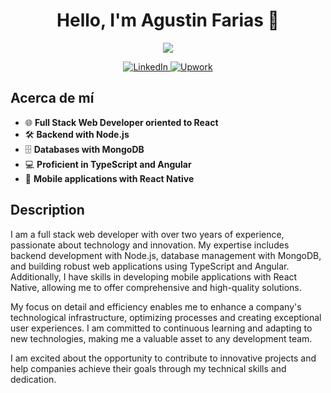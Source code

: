 <h1 align="center">Hello, I'm Agustin Farias 👋</h1>
<p align="center">
  <img src="https://github.com/fariasagustin3/fariasagustin3/assets/96506530/f6c29a2a-e4e5-44c8-9052-03331312b393" />
</p>

<p align="center">
  <a href="https://www.linkedin.com/in/fariasagustin3">
    <img src="https://img.shields.io/badge/LinkedIn-0077B5?style=for-the-badge&logo=linkedin&logoColor=white" alt="LinkedIn">
  </a>
  <a href="https://www.upwork.com/freelancers/~0159cde15dbab9f16b">
    <img src="https://img.shields.io/badge/Upwork-6fda44?style=for-the-badge&logo=upwork&logoColor=white" alt="Upwork">
  </a>
</p>

## Acerca de mí

- 🌐 **Full Stack Web Developer oriented to React**
- 🛠 **Backend with Node.js**
- 🗄 **Databases with MongoDB**
- 💻 **Proficient in TypeScript and Angular**
- 📱 **Mobile applications with React Native**

## Description

I am a full stack web developer with over two years of experience, passionate about technology and innovation. My expertise includes backend development with Node.js, database management with MongoDB, and building robust web applications using TypeScript and Angular. Additionally, I have skills in developing mobile applications with React Native, allowing me to offer comprehensive and high-quality solutions.

My focus on detail and efficiency enables me to enhance a company's technological infrastructure, optimizing processes and creating exceptional user experiences. I am committed to continuous learning and adapting to new technologies, making me a valuable asset to any development team.

I am excited about the opportunity to contribute to innovative projects and help companies achieve their goals through my technical skills and dedication.
